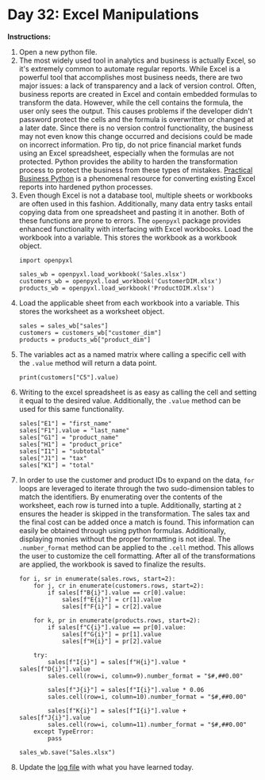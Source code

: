 # Day 32: Excel Manipulations
**Instructions:** 
1. Open a new python file.
2. The most widely used tool in analytics and business is actually Excel, so it's extremely common to automate regular reports. While Excel is a powerful tool that accomplishes most business needs, there are two major issues: a lack of transparency and a lack of version control. Often, business reports are created in Excel and contain embedded formulas to transform the data. However, while the cell contains the formula, the user only sees the output. This causes problems if the developer didn't password protect the cells and the formula is overwritten or changed at a later date. Since there is no version control functionality, the business may not even know this change occurred and decisions could be made on incorrect information. Pro tip, do not price financial market funds using an Excel spreadsheet, especially when the formulas are not protected. Python provides the ability to harden the transformation process to protect the business from these types of mistakes. [Practical Business Python](https://www.pbpython.com/) is a phenomenal resource for converting existing Excel reports into hardened python processes. 
3. Even though Excel is not a database tool, multiple sheets or workbooks are often used in this fashion. Additionally, many data entry tasks entail copying data from one spreadsheet and pasting it in another. Both of these functions are prone to errors. The `openpyxl` package provides enhanced functionality with interfacing with Excel workbooks. Load the workbook into a variable. This stores the workbook as a workbook object.
    ```
    import openpyxl
    
    sales_wb = openpyxl.load_workbook('Sales.xlsx')
    customers_wb = openpyxl.load_workbook('CustomerDIM.xlsx')
    products_wb = openpyxl.load_workbook('ProductDIM.xlsx')
    ```
4. Load the applicable sheet from each workbook into a variable. This stores the worksheet as a worksheet object.
    ```
    sales = sales_wb["sales"]
    customers = customers_wb["customer_dim"]
    products = products_wb["product_dim"]
    ```
5. The variables act as a named matrix where calling a specific cell with the `.value` method will return a data point.
    ```
    print(customers["C5"].value)
    ```
6. Writing to the excel spreadsheet is as easy as calling the cell and setting it equal to the desired value. Additionally, the `.value` method can be used for this same functionality.
    ```
    sales["E1"] = "first_name"
    sales["F1"].value = "last_name"
    sales["G1"] = "product_name"
    sales["H1"] = "product_price"
    sales["I1"] = "subtotal"
    sales["J1"] = "tax"
    sales["K1"] = "total"
    ```
7. In order to use the customer and product IDs to expand on the data, `for` loops are leveraged to iterate through the two sudo-dimension tables to match the identifiers. By enumerating over the contents of the worksheet, each row is turned into a tuple. Additionally, starting at `2` ensures the header is skipped in the transformation. The sales tax and the final cost can be added once a match is found. This information can easily be obtained through using python formulas. Additionally, displaying monies without the proper formatting is not ideal. The `.number_format` method can be applied to the `.cell` method. This allows the user to customize the cell formatting. After all of the transformations are applied, the workbook is saved to finalize the results.
    ```
    for i, sr in enumerate(sales.rows, start=2):
        for j, cr in enumerate(customers.rows, start=2):
            if sales[f"B{i}"].value == cr[0].value:
                sales[f"E{i}"] = cr[1].value
                sales[f"F{i}"] = cr[2].value

        for k, pr in enumerate(products.rows, start=2):
            if sales[f"C{i}"].value == pr[0].value:
                sales[f"G{i}"] = pr[1].value
                sales[f"H{i}"] = pr[2].value

        try:
            sales[f"I{i}"] = sales[f"H{i}"].value * sales[f"D{i}"].value
            sales.cell(row=i, column=9).number_format = "$#,##0.00"

            sales[f"J{i}"] = sales[f"I{i}"].value * 0.06
            sales.cell(row=i, column=10).number_format = "$#,##0.00"

            sales[f"K{i}"] = sales[f"I{i}"].value + sales[f"J{i}"].value
            sales.cell(row=i, column=11).number_format = "$#,##0.00"
        except TypeError:
            pass

    sales_wb.save("Sales.xlsx")
    ```
8. Update the [log file](../../log.md) with what you have learned today.
